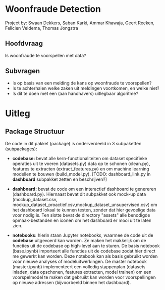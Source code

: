 <!--####################################################################################
# This file creates the markdown documentation for the woonfraude detection repo.      #
#                                                                                      #
# Created by Thomas Jongstra 2019 - for the Municipality of Amsterdam                  #
#####################################################################################-->

# Woonfraude Detection
Project by: Swaan Dekkers, Saban Karki, Ammar Khawaja, Geert Reeken, Felicien Veldema, Thomas Jongstra

## Hoofdvraag

Is woonfraude te voorspellen met data?

## Subvragen

* Is op basis van een melding de kans op woonfraude te voorspellen?
* Is te achterhalen welke zaken uit meldingen voortkomen, en welke niet?
* Is dit te doen met een (aan handhavers) uitlegbaar algoritme?

# Uitleg

## Package Structuur

De code in dit pakket (package) is onderverdeeld in 3 subpaketten (subpackages):

* **codebase:** bevat alle kern-functionaliteiten om dataset specifieke operaties uit te voeren (datasets.py) data op te schonen (clean.py), features te extracten (extract_features.py) en om machine learning modellen te bouwen (build_model.py). [TODO: dashboard_link.py in **dashboard** subpakket zetten en beschrijven?]

* **dashboard:** bevat de code om een interactief dashboard te genereren (dashboard.py). Hiernaast bevat dit subpakket ook mock-up data (mockup_dataset.csv, mockup_dataset_proactief.csv,mockup_dataset_unsupervised.csv) om het dashboard lokaal te kunnen testen, zonder dat hier gevoelige data voor nodig is. Ten slotte bevat de directory "assets" alle benodigde opmaak-bestanden en iconen om het dashboard er mooi uit te laten zien.

* **notebooks:** hierin staan Jupyter notebooks, waarmee de code uit de **codebase** uitgevoerd kan worden. Ze maken het makkelijk om de functies uit de codebase op high-level aan te sturen. De basis notebook (base.ipynb) importeert alle functies uit de codebase zodat hier direct me gewerkt kan worden. Deze notebook kan als basis gebruikt worden voor nieuwe analyses of modeluitwerkingen. De master notebook (master.ipynb) implementeert een volledig stappenplan (datasets inladen, data opschonen, features extracten, model trainen) om een voorspelmodel te maken dat gebruikt kan worden voor voorspellingen op nieuwe adressen (bijvoorbeeld binnen het dashboard).